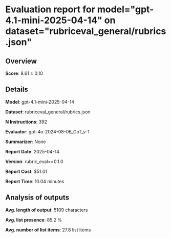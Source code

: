 # Evaluation report for model="gpt-4.1-mini-2025-04-14" on dataset="rubriceval_general/rubrics.json"

## Overview
**Score**: 8.61 ± 0.10

## Details
**Model**: gpt-4.1-mini-2025-04-14

**Dataset**: rubriceval_general/rubrics.json

**N Instructions**: 392

**Evaluator**: gpt-4o-2024-08-06_CoT_v-1

**Summarizer**: None

**Report Date**: 2025-04-14

**Version**: rubric_eval==0.1.0

**Report Cost**: $51.01

**Report Time**: 10.04 minutes

## Analysis of outputs
**Avg. length of output**: 5109 characters

**Avg. list presence**: 85.2 %

**Avg. number of list items**: 27.8 list items


